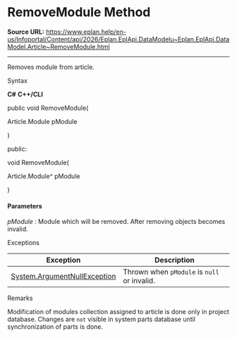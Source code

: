 # RemoveModule Method

**Source URL:** https://www.eplan.help/en-us/Infoportal/Content/api/2026/Eplan.EplApi.DataModelu~Eplan.EplApi.DataModel.Article~RemoveModule.html

---

Removes module from article.

Syntax

**C#**
**C++/CLI**


public void RemoveModule( 

   Article.Module pModule

)

public:

void RemoveModule( 

   Article.Module^ pModule

)


#### Parameters

*pModule*
:   Module which will be removed. After removing objects becomes invalid.

Exceptions

| Exception | Description |
| --- | --- |
| [System.ArgumentNullException](#) | Thrown when `pModule` is `null` or invalid. |

Remarks

Modification of modules collection assigned to article is done only in project database. Changes are `not` visible in system parts database until synchronization of parts is done.
